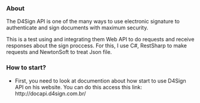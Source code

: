 <h3>About</h3>

<p>The D4Sign API is one of the many ways to use electronic signature to authenticate and sign documents with maximum security.</p>

<p>This is a test using and integrating them Web API to do requests and receive responses about the sign proccess. For this, I use C#, RestSharp to make requests and NewtonSoft to treat Json file. <p/>

<h3>How to start?</h3>

<ul>
  <li>
    <p>First, you need to look at documention about how start to use D4Sign API on his website. You can do this access this link: http://docapi.d4sign.com.br/</p>
  </li>
  
</ul>
